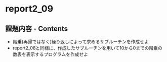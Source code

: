 # report2_09

## 課題内容 - Contents
* 階乗(再帰ではなく)繰り返しによって求めるサブルーチンを作成せよ  
* report2_08と同様に、作成したサブルーチンを用いて10から0までの階乗の数表を表示するプログラムを作成せよ  
